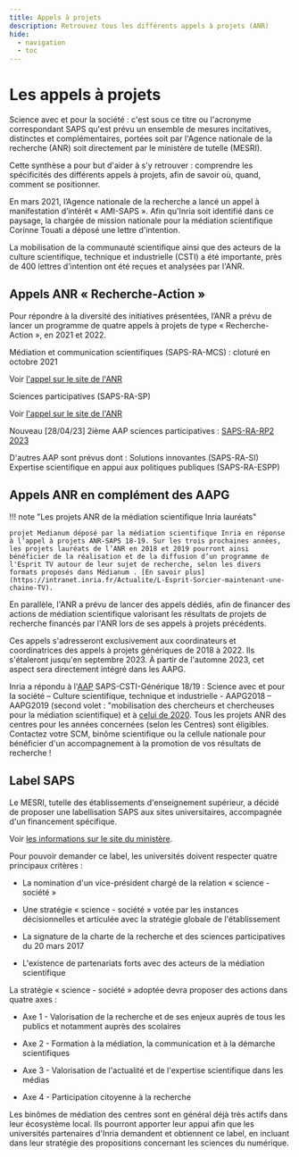 ```yaml
---
title: Appels à projets
description: Retrouvez tous les différents appels à projets (ANR)
hide:
  - navigation
  - toc
---
```


# Les appels à projets 

Science avec et pour la société : c'est sous ce titre ou l'acronyme correspondant SAPS qu'est prévu un ensemble de mesures incitatives, distinctes et complémentaires, portées soit par l'Agence nationale de la recherche (ANR) soit directement par le ministère de tutelle (MESRI).

Cette synthèse a pour but d'aider à s'y retrouver : comprendre les spécificités des différents appels à projets, afin de savoir où, quand, comment se positionner.

En mars 2021, l’Agence nationale de la recherche a lancé un appel à manifestation d’intérêt « AMI-SAPS ».  Afin qu'Inria soit identifié dans ce paysage,  la chargée de mission nationale pour la médiation scientifique Corinne Touati a déposé une lettre d'intention.

La mobilisation de la communauté scientifique ainsi que des acteurs de la culture scientifique, technique et industrielle (CSTI) a été importante, près de 400 lettres d’intention ont été reçues et analysées par l'ANR.

## Appels ANR « Recherche-Action »

Pour répondre à la diversité des initiatives présentées, l’ANR a prévu de lancer un programme de quatre appels à projets de type « Recherche-Action »,  en 2021 et 2022.

Médiation et communication scientifiques (SAPS-RA-MCS) : cloturé en octobre 2021

Voir [l'appel sur le site de l'ANR](https://anr.fr/fr/detail/call/appel-a-projets-saps-ra-mcs-2021-science-avec-et-pour-la-societe-recherche-action-mediation-et/)

Sciences participatives (SAPS-RA-SP)

Voir [l'appel sur le site de l'ANR](https://anr.fr/fr/detail/call/appel-a-projets-science-avec-et-pour-la-societe-recherches-participatives/)

Nouveau [28/04/23] 2ième AAP sciences participatives : [SAPS-RA-RP2 2023](https://anr.fr/fr/detail/call/appel-a-projets-science-avec-et-pour-la-societe-recherches-participatives-2/)

D'autres AAP sont prévus dont :
Solutions innovantes (SAPS-RA-SI)
Expertise scientifique en appui aux politiques publiques (SAPS-RA-ESPP)

## Appels ANR en complément des AAPG
 

!!! note "Les projets ANR de la médiation scientifique Inria lauréats"

    projet Medianum déposé par la médiation scientifique Inria en réponse à l’appel à projets ANR-SAPS 18-19. Sur les trois prochaines années, les projets lauréats de l’ANR en 2018 et 2019 pourront ainsi bénéficier de la réalisation et de la diffusion d’un programme de l'Esprit TV autour de leur sujet de recherche, selon les divers formats proposés dans Médianum . [En savoir plus](https://intranet.inria.fr/Actualite/L-Esprit-Sorcier-maintenant-une-chaine-TV).

En parallèle, l'ANR a prévu de lancer des appels dédiés, afin de financer des actions de médiation scientifique valorisant les résultats de projets de recherche financés par l'ANR lors de ses appels à projets précédents.

Ces appels s'adresseront exclusivement aux coordinateurs et coordinatrices des appels à projets génériques de 2018 à 2022. Ils s'étaleront jusqu'en septembre 2023. À partir de l'automne 2023, cet aspect sera directement intégré dans les AAPG.

Inria a répondu à l'[AAP](https://anr.fr/fr/detail/call/appel-saps-csti-generique-1819-science-avec-et-pour-la-societe-culture-scientifique-technique/) SAPS-CSTI-Générique 18/19 : Science avec et pour la société – Culture scientifique, technique et industrielle - AAPG2018 – AAPG2019 (second volet : "mobilisation des chercheurs et chercheuses pour la médiation scientifique) et à [celui de 2020](https://anr.fr/fr/detail/call/science-avec-et-pour-la-societe-culture-scientifique-technique-et-industrielle-aapg2020/). Tous les projets ANR des centres pour les années concernées (selon les Centres) sont éligibles. Contactez votre SCM, binôme scientifique ou la cellule nationale pour bénéficier d'un accompagnement à la promotion de vos résultats de recherche !

## Label SAPS

Le MESRI, tutelle des établissements d'enseignement supérieur, a décidé de proposer une labellisation SAPS aux sites universitaires, accompagnée d'un financement spécifique.

Voir [les informations sur le site du ministère](https://www.enseignementsup-recherche.gouv.fr/fr/criteres-du-label-science-avec-et-pour-la-societe-saps-49490).

Pour pouvoir demander ce label, les universités doivent respecter quatre principaux critères :

- La nomination d'un vice-président chargé de la relation « science - société »

- Une stratégie « science - société » votée par les instances décisionnelles et articulée avec la stratégie globale de l'établissement

- La signature de la charte de la recherche et des sciences participatives du 20 mars 2017

- L'existence de partenariats forts avec des acteurs de la médiation scientifique

La stratégie « science - société » adoptée devra proposer des actions dans quatre axes :

- Axe 1 - Valorisation de la recherche et de ses enjeux auprès de tous les publics et notamment auprès des scolaires

- Axe 2 - Formation à la médiation, la communication et à la démarche scientifiques

- Axe 3 - Valorisation de l'actualité et de l'expertise scientifique dans les médias

- Axe 4 - Participation citoyenne à la recherche

Les binômes de médiation des centres sont en général déjà très actifs dans leur écosystème local. Ils pourront apporter leur appui afin que les universités partenaires d'Inria demandent et obtiennent ce label, en incluant dans leur stratégie des propositions concernant les sciences du numérique.
